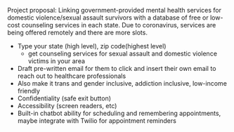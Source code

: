 Project proposal:
Linking government-provided mental health services for domestic violence/sexual assault survivors with a database of free or low-cost counseling services in each state. Due to coronavirus, services are being offered remotely and there are more slots.
- Type your state (high level), zip code(highest level)
    - get counseling services for sexual assault and domestic violence victims in your area
- Draft pre-written email for them to click and insert their own email to reach out to healthcare professionals
- Also make it trans and gender inclusive, addiction inclusive, low-income friendly
- Confidentiality (safe exit button)
- Accessibility (screen readers, etc)
- Built-in chatbot ability for scheduling and remembering appointments, maybe integrate with Twilio for appointment reminders	
